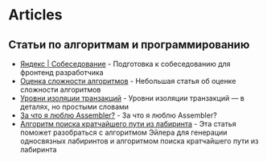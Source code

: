 # Articles

## Статьи по алгоритмам и программированию

* [Яндекс | Собеседование](https://www.yandex.ru/jobs/frontend-interview) - Подготовка к собеседованию для фронтенд разработчика
* [Оценка сложности алгоритмов](https://telegra.ph/Ocenka-slozhnosti-algoritmov-10-29) - Небольшая статья об оценке сложности алгоритмов
* [Уровни изоляции транзакций](https://medium.com/pseudo-blog/%D1%83%D1%80%D0%BE%D0%B2%D0%BD%D0%B8-%D0%B8%D0%B7%D0%BE%D0%BB%D1%8F%D1%86%D0%B8%D0%B8-%D1%82%D1%80%D0%B0%D0%BD%D0%B7%D0%B0%D0%BA%D1%86%D0%B8%D0%B9-87cd2b129de1) - Уровни изоляции транзакций — в деталях, но простыми словами
* [За что я люблю Assembler?](https://medium.com/@jin_x/%D0%B7%D0%B0-%D1%87%D1%82%D0%BE-%D1%8F-%D0%BB%D1%8E%D0%B1%D0%BB%D1%8E-assembler-2644afc02525) - За что я люблю Assembler?
* [Aлгоритм поиска кратчайшего пути из лабиринта](https://github.com/lpestl/Maze/blob/master/README.md) - Эта статья поможет разобраться с алгоритмом Эйлера для генерации односвязных лабиринтов и алгоритмом поиска кратчайшего пути из лабиринта


